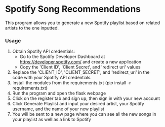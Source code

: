 # Spotify Song Recommendations
This program allows you to generate a new Spotify playlist based on related artists to the one inputted.

### Usage
1. Obtain Spotify API credentials:
	- Go to the Spotify Developer Dashboard at https://developer.spotify.com/ and create a new application
	- Copy the 'Client ID', 'Client Secret', and 'redirect uri' values
2. Replace the 'CLIENT_ID', 'CLIENT_SECRET', and 'redirect_uri' in the code with your Spotify API credentials
3. Install the modules from the requirements.txt (pip install -r requirements.txt)
4. Run the program and open the flask webpage
5. Click on the register tab and sign up, then sign in with your new account
6. Click Generate Playlist and input your desired artist, your Spotify username, and the name of your new playlist
7. You will be sent to a new page where you can see all the new songs in your playlist as well as a link to Spotify
